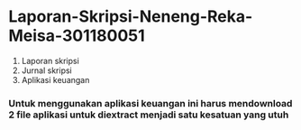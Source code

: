 # Laporan-Skripsi-Neneng-Reka-Meisa-301180051
1. Laporan skripsi
2. Jurnal skripsi
3. Aplikasi keuangan

### Untuk menggunakan aplikasi keuangan ini harus mendownload 2 file aplikasi untuk diextract menjadi satu kesatuan yang utuh
